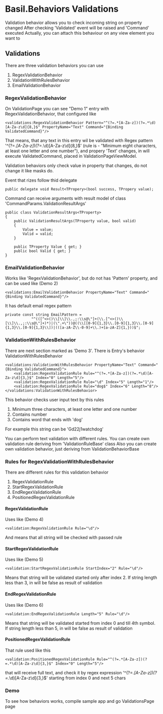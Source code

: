 # Basil.Behaviors Validations

Validation behavior allows you to check incoming string on property changed
After checking 'Validated' event will be raised and 'Command' executed
Actually, you can attach this behaviour on any view element you want to

## Validations
There are three validation behaviors you can use

1. RegexValidationBehavior
2. ValidationWithRulesBehavior
3. EmailValidationBehavior

### RegexValidationBehavior
On ValidationPage you can see "Demo 1" entry with RegexValidationBehavior, that configured like

```
<validations:RegexValidationBehavior Pattern="^(?=.*[A-Za-z])(?=.*\d)[A-Za-z\d]{8,}$" PropertyName="Text" Command="{Binding ValidatedCommand}"/>
```

That means, that any text in this entry wil be validated with Regex pattern '^(?=.*[A-Za-z])(?=.*\d)[A-Za-z\d]{8,}$'
(rule is - "Minimum eight characters, at least one letter and one number"), and propery 'Text' changes, in will execute ValidatedCommand,
placed in ValidationPageViewModel.

Validation behaviors only check value in property that changes, do not change it like masks do.

Event that rizes follow thid delegate

```
public delegate void Result<TPropery>(bool success, TPropery value);
```

Command can receive arguments with result model of class 'CommandParams.ValidationResultArgs'

```
public class ValidationResultArgs<TProperty>
{
    public ValidationResultArgs(TProperty value, bool valid)
    {
        Value = value;
        Valid = valid;
    }

    public TProperty Value { get; }
    public bool Valid { get; }
}
```

### EmailValidationBehavior
Works like 'RegexValidationBehavior', but do not has 'Pattern' property, and can be used like (Demo 2)

```
<validations:EmailValidationBehavior PropertyName="Text" Command="{Binding ValidatedCommand}"/>
```

It has default email regex pattern
```
private const string EmailPattern = 
            "^(([^<>()\\[\\]\\.,;:\\s@\"]+(\\.[^<>()\\[\\]\\.,;:\\s@\"]+)*)|(\".+\"))@((\\[[0-9]{1,3}\\.[0-9]{1,3}\\.[0-9]{1,3}\\.[0-9]{1,3}\\])|(([a-zA-Z\\-0-9]+\\.)+[a-zA-Z]{1,}))$";
```

### ValidationWithRulesBehavior
There are next section marked as 'Demo 3'. There is Entry's behavior ValidationWithRulesBehavior

```
<validations:ValidationWithRulesBehavior PropertyName="Text" Command="{Binding ValidatedCommand}">
    <validation:RegexValidationRule Rule="^(?=.*[A-Za-z])(?=.*\d)[A-Za-z\d]{3,}$" Index="0" Length="5"/>
    <validation:RegexValidationRule Rule="\d" Index="5" Length="1"/>
    <validation:RegexValidationRule Rule="dog$" Index="6" Length="8"/>
</validations:ValidationWithRulesBehavior>
```

This behavior checks user input text by this rules

1. Minimum three characters, at least one letter and one number
2. Contains number
3. Contains word that ends with 'dog'

For example this string can be 'Gd22j1watchdog'

You can perform text validation with different rules.
You can create own validation rule deriving from 'ValidationRuleBase' class
Also you can create own validation behavior, just deriving from ValidationBehaviorBase

### Rules for RegexValidationWithRulesBehavior
There are different rules for this validation behavior

1. RegexValidationRule
2. StartRegexValidationRule
3. EndRegexValidationRule
4. PositionedRegexValidationRule

#### RegexValidationRule

Uses like (Demo 4)

```
<validation:RegexValidationRule Rule="\d"/>
```

And means that all string will be checked with passed rule

#### StartRegexValidationRule

Uses like (Demo 5)

```
<validation:StartRegexValidationRule StartIndex="2" Rule="\d"/>
```

Means that string will be validated started only after index 2. If string length less than 3, in will be false as result
of validation

#### EndRegexValidationRule

Uses like (Demo 6)

```
<validation:EndRegexValidationRule Length="5" Rule="\d"/>
```

Means that string will be validated started from index 0 and till 4th symbol. If string length less than 5, in will be false as result
of validation

#### PositionedRegexValidationRule
That rule used like this

```
<validation:PositionedRegexValidationRule Rule="^(?=.*[A-Za-z])(?=.*\d)[A-Za-z\d]{3,}$" Index="0" Length="5"/>
```

that will receive full text, and check it by regex expression '^(?=.*[A-Za-z])(?=.*\d)[A-Za-z\d]{3,}$' starting from index 0 and next 5 chars

### Demo
To see how behaviors works, compile sample app and go ValidationsPage page
